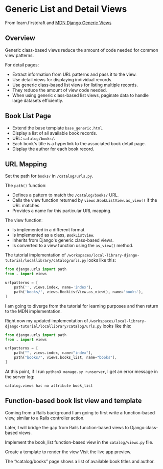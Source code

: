 # Generic List and Detail Views

From learn.firstdraft and [MDN Django Generic Views](https://developer.mozilla.org/en-US/docs/Learn/Server-side/Django/Generic_views)

## Overview

Generic class-based views reduce the amount of code needed for common view patterns.

For detail pages:
- Extract information from URL patterns and pass it to the view.
- Use detail views for displaying individual records.
- Use generic class-based list views for listing multiple records.
- They reduce the amount of view code needed.
- When using generic class-based list views, paginate data to handle large datasets efficiently.

## Book List Page

- Extend the base template `base_generic.html`.
- Display a list of all available book records.
- URL: `catalog/books/`.
- Each book's title is a hyperlink to the associated book detail page.
- Display the author for each book record.

## URL Mapping

Set the path for `books/` in `/catalog/urls.py`.

The `path()` function:
- Defines a pattern to match the `/catalog/books/` URL.
- Calls the view function returned by `views.BookListView.as_view()` if the URL matches.
- Provides a name for this particular URL mapping.

The view function:
- Is implemented in a different format.
- Is implemented as a class, `BookListView`.
- Inherits from Django's generic class-based views.
- Is converted to a view function using the `as_view()` method.

The tutorial implementation of `/workspaces/local-library-django-tutorial/locallibrary/catalog/urls.py` looks like this:

```python
from django.urls import path
from . import views

urlpatterns = [
    path('', views.index, name='index'),
    path('books/', views.BookListView.as_view(), name='books'),
]
```

I am going to diverge from the tutorial for learning purposes and then return to the MDN implementation.

Right now my updated implementation of `/workspaces/local-library-django-tutorial/locallibrary/catalog/urls.py` looks like this:

```python
from django.urls import path
from . import views

urlpatterns = [
    path("", views.index, name="index"),
    path("books/", views.books_list, name="books"),
]
```

At this point, if I run `python3 manage.py runserver`, I get an error message in the server log:

`catalog.views has no attribute book_list`

## Function-based book list view and template

Coming from a Rails background I am going to first write a function-based view, similar to a Rails controller action. 

Later, I will bridge the gap from Rails function-based views to Django class-based views.

Implement the book_list function-based view in the `catalog/views.py` file.

Create a template to render the view
Visit the live app preview.

The “/catalog/books” page shows a list of available book titles and author.

